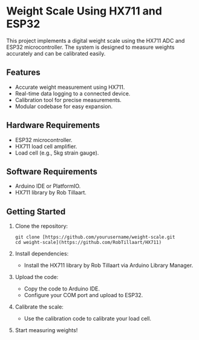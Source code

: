 # Weight Scale Using HX711 and ESP32

This project implements a digital weight scale using the HX711 ADC and ESP32 microcontroller. The system is designed to measure weights accurately and can be calibrated easily.

## Features
- Accurate weight measurement using HX711.
- Real-time data logging to a connected device.
- Calibration tool for precise measurements.
- Modular codebase for easy expansion.

## Hardware Requirements
- ESP32 microcontroller.
- HX711 load cell amplifier.
- Load cell (e.g., 5kg strain gauge).


## Software Requirements
- Arduino IDE or PlatformIO.
- HX711 library by Rob Tillaart.

## Getting Started

1. Clone the repository:
    ```
    git clone [https://github.com/yourusername/weight-scale.git
    cd weight-scale](https://github.com/RobTillaart/HX711)
    ```

2. Install dependencies:
    - Install the HX711 library by Rob Tillaart via Arduino Library Manager.

3. Upload the code:
    - Copy the code to Arduino IDE.
    - Configure your COM port and upload to ESP32.

4. Calibrate the scale:
    - Use the calibration code to calibrate your load cell.

5. Start measuring weights!
